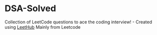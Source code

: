# DSA-Solved
Collection of LeetCode questions to ace the coding interview! - Created using [LeetHub](https://github.com/QasimWani/LeetHub)
Mainly from Leetcode
